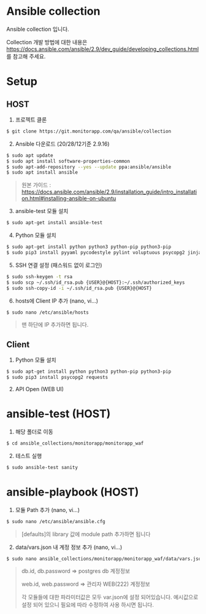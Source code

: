 # Ansible collection

Ansible collection 입니다.

Collection 개발 방법에 대한 내용은 https://docs.ansible.com/ansible/2.9/dev_guide/developing_collections.html 를 참고해 주세요.


# Setup
## HOST

1. 프로젝트 클론
```sh
$ git clone https://git.monitorapp.com/qa/ansible/collection
```

2. Ansible 다운로드 (20/28/12기준 2.9.16)
```sh
$ sudo apt update
$ sudo apt install software-properties-common
$ sudo apt-add-repository --yes --update ppa:ansible/ansible
$ sudo apt install ansible
```
> 원본 가이드 : https://docs.ansible.com/ansible/2.9/installation_guide/intro_installation.html#installing-ansible-on-ubuntu

3. ansible-test 모듈 설치
```sh
$ sudo apt-get install ansible-test
```

4. Python 모듈 설치
```sh
$ sudo apt-get install python python3 python-pip python3-pip
$ sudo pip3 install pyyaml pycodestyle pylint voluptuous psycopg2 jinja2
```

5. SSH 연결 설정 (패스워드 없이 로그인)
```sh
$ sudo ssh-keygen -t rsa
$ sudo scp ~/.ssh/id_rsa.pub {USER}@{HOST}:~/.ssh/authorized_keys
$ sudo ssh-copy-id -i ~/.ssh/id_rsa.pub {USER}@{HOST}
```

6. hosts에 Client IP 추가 (nano, vi...)
```sh
$ sudo nano /etc/ansible/hosts
```
> 맨 하단에 IP 추가하면 됩니다.

## Client

1. Python 모듈 설치
```sh
$ sudo apt-get install python python3 python-pip python3-pip
$ sudo pip3 install psycopg2 requests
```

2. API Open (WEB UI)


# ansible-test (HOST)

1. 해당 폴더로 이동
```sh
$ cd ansible_collections/monitorapp/monitorapp_waf
```

2. 테스트 실행
```sh
$ sudo ansible-test sanity
```

# ansible-playbook (HOST)

1. 모듈 Path 추가 (nano, vi...)
```sh
$ sudo nano /etc/ansible/ansible.cfg
```
> [defaults]의 library 값에 module path 추가하면 됩니다

2. data/vars.json 내 계정 정보 추가 (nano, vi...)
```sh
$ sudo nano ansible_collections/monitorapp/monitorapp_waf/data/vars.json
```
> db.id, db.password => postgres db 계정정보
> 
> web.id, web.password => 관리자 WEB(222) 계정정보
>
> 각 모듈들에 대한 파라미터값은 모두 var.json에 설정 되어있습니다. 예시값으로 설정 되어 있으니 필요에 따라 수정하여 사용 하시면 됩니다.



